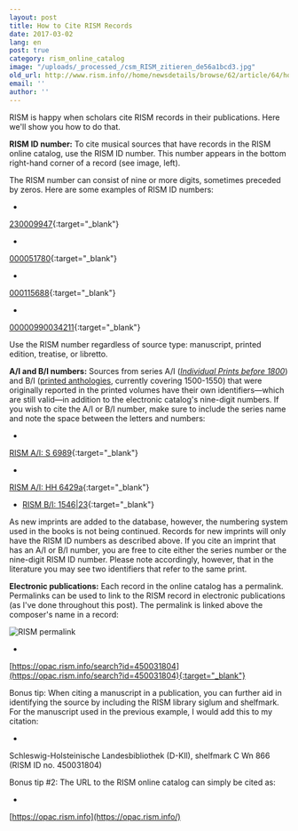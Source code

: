 ```yaml
---
layout: post
title: How to Cite RISM Records
date: 2017-03-02
lang: en
post: true
category: rism_online_catalog
image: "/uploads/_processed_/csm_RISM_zitieren_de56a1bcd3.jpg"
old_url: http://www.rism.info//home/newsdetails/browse/62/article/64/how-to-cite-rism-records.html
email: ''
author: ''
---
```



RISM is happy when scholars cite RISM records in their publications. Here we'll show you how to do that.

**RISM ID number:** To cite musical sources that have records in the RISM online catalog, use the RISM ID number. This number appears in the bottom right-hand corner of a record (see image, left).

The RISM number can consist of nine or more digits, sometimes preceded by zeros. Here are some examples of RISM ID numbers:

-

[230009947](https://opac.rism.info/search?id=230009947&Language=en){:target="_blank"}


-

[000051780](https://opac.rism.info/search?id=000051780&Language=en){:target="_blank"}


-

[000115688](https://opac.rism.info/search?id=000115688&Language=en){:target="_blank"}


-

[00000990034211](https://opac.rism.info/search?id=00000990034211&Language=en){:target="_blank"}



Use the RISM number regardless of source type: manuscript, printed edition, treatise, or libretto.

**A/I and B/I numbers:** Sources from series A/I (_[Individual Prints before 1800](/publications.html#c36)_) and B/I ([printed anthologies](/publications.html#c2619), currently covering 1500-1550) that were originally reported in the printed volumes have their own identifiers—which are still valid—in addition to the electronic catalog's nine-digit numbers. If you wish to cite the A/I or B/I number, make sure to include the series name and note the space between the letters and numbers:

-

[RISM A/I: S 6989](https://opac.rism.info/search?id=00000990063266&Language=en){:target="_blank"}


-

[RISM A/I: HH 6429a](https://opac.rism.info/search?id=00000991020872&Language=en){:target="_blank"}


- [RISM B/I: 1546|23](https://opac.rism.info/search?id=00000993104478&Language=en){:target="_blank"}

As new imprints are added to the database, however, the numbering system used in the books is not being continued. Records for new imprints will only have the RISM ID numbers as described above. If you cite an imprint that has an A/I or B/I number, you are free to cite either the series number or the nine-digit RISM ID number. Please note accordingly, however, that in the literature you may see two identifiers that refer to the same print.

**Electronic publications:** Each record in the online catalog has a permalink. Permalinks can be used to link to the RISM record in electronic publications (as I've done throughout this post). The permalink is linked above the composer's name in a record:

![RISM permalink](http://rism.info/fileadmin/content/news/RISM_zitieren_permalink_1029_x_397.jpg)


-

[https://opac.rism.info/search?id=450031804](https://opac.rism.info/search?id=450031804){:target="_blank"}



Bonus tip: When citing a manuscript in a publication, you can further aid in identifying the source by including the RISM library siglum and shelfmark. For the manuscript used in the previous example, I would add this to my citation:

-

Schleswig-Holsteinische Landesbibliothek (D-KIl), shelfmark C Wn 866 (RISM ID no. 450031804)



Bonus tip #2: The URL to the RISM online catalog can simply be cited as:

-

[https://opac.rism.info](https://opac.rism.info/)





<script type="text/javascript">var switchTo5x=true;</script><script type="text/javascript" src="http://w.sharethis.com/button/buttons.js"></script><script type="text/javascript">stLight.options({publisher: "9b601438-1ce1-49d8-bfd7-9cff5df54c17", doNotHash: false, doNotCopy: false, hashAddressBar: false});</script>
